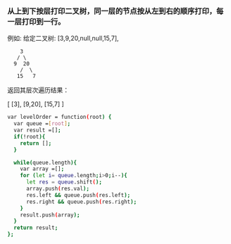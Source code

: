 ### 从上到下按层打印二叉树，同一层的节点按从左到右的顺序打印，每一层打印到一行。

例如:
给定二叉树: [3,9,20,null,null,15,7],

```
    3
   / \
  9  20
    /  \
   15   7
```

返回其层次遍历结果：

[
  [3],
  [9,20],
  [15,7]
]

```bash
var levelOrder = function(root) {
  var queue =[root];
  var result =[];
  if(!root){
    return [];
  }

  while(queue.length){
    var array =[];
    for (let i= queue.length;i>0;i--){
      let res = queue.shift();
      array.push(res.val);
      res.left && queue.push(res.left);
      res.right && queue.push(res.right);
    }
    result.push(array);
  }
  return result;
};
```

